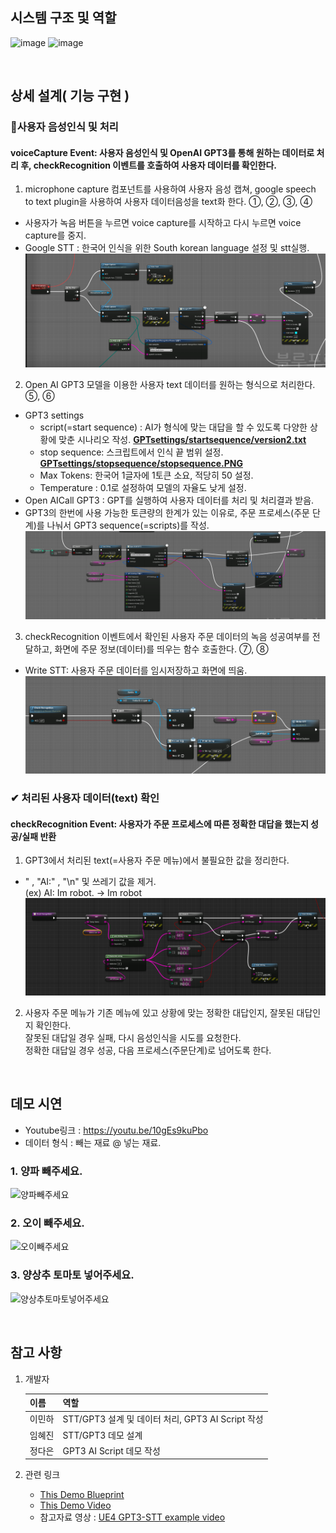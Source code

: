## 시스템 구조 및 역할
![image](https://user-images.githubusercontent.com/57169754/222955397-ab6ad589-d5be-418e-beef-b113eda9d4ef.png)
![image](https://user-images.githubusercontent.com/57169754/222482578-c6782dc3-95c1-42c2-a282-39eb1b6f3a82.png)

<br>

## 상세 설계( 기능 구현 )
### 🎤사용자 음성인식 및 처리
#### voiceCapture Event: 사용자 음성인식 및 OpenAI GPT3를 통해 원하는 데이터로 처리 후, checkRecognition 이벤트를 호출하여 사용자 데이터를 확인한다.
1. microphone capture 컴포넌트를 사용하여 사용자 음성 캡쳐, google speech to text plugin을 사용하여 사용자 데이터음성을 text화 한다. ①, ②, ③, ④
- 사용자가 녹음 버튼을 누르면 voice capture를 시작하고 다시 누르면 voice capture를 중지. <br> 
- Google STT : 한국어 인식을 위한 South korean language 설정 및 stt실행. <br>
![voiceCapture_level](./images/voicecapture_capture.PNG)

2. Open AI GPT3 모델을 이용한 사용자 text 데이터를 원하는 형식으로 처리한다. ⑤, ⑥ 
- GPT3 settings
    - script(=start sequence) : AI가 형식에 맞는 대답을 할 수 있도록 다양한 상황에 맞춘 시나리오 작성. <strong> [GPTsettings/startsequence/version2.txt](https://github.com/dahasoim/GPT3-OpenAI-UE4/tree/main/GPT3settings/startsequence)</strong> <br>
    - stop sequence: 스크립트에서 인식 끝 범위 설정. <strong> [GPTsettings/stopsequence/stopsequence.PNG](https://github.com/dahasoim/GPT3-OpenAI-UE4/tree/main/GPT3settings/stopsequence)</strong> <br> 
    - Max Tokens: 한국어 1글자에 1토큰 소요, 적당히 50 설정. <br>
    - Temperature : 0.1로 설정하여 모델의 자율도 낮게 설정. <br>
- Open AICall GPT3 : GPT를 실행하여 사용자 데이터를 처리 및 처리결과 받음. <br>
- GPT3의 한번에 사용 가능한 토큰량의 한계가 있는 이유로, 주문 프로세스(주문 단계)를 나눠서 GPT3 sequence(=scripts)를 작성.
![voiceCapture_level](./images/voicecapture_level.PNG)

3. checkRecognition 이벤트에서 확인된 사용자 주문 데이터의 녹음 성공여부를 전달하고, 화면에 주문 정보(데이터)를 띄우는 함수 호출한다. ⑦, ⑧
- Write STT: 사용자 주문 데이터를 임시저장하고 화면에 띄움.
![voicecapture_wirteSTT](./images/voicecapture_wirteSTT.PNG)
### ✔ 처리된 사용자 데이터(text) 확인
#### checkRecognition Event: 사용자가 주문 프로세스에 따른 정확한 대답을 했는지 성공/실패 반환
1. GPT3에서 처리된 text(=사용자 주문 메뉴)에서 불필요한 값을 정리한다. <br>
- " , "AI:" , "\n" 및 쓰레기 값을 제거.<br>
(ex) AI: Im robot. -> Im robot
![1번 처리 블루프린트](./images/checkrecognition.PNG)

2. 사용자 주문 메뉴가 기존 메뉴에 있고 상황에 맞는 정확한 대답인지, 잘못된 대답인지 확인한다. 
  <br> 잘못된 대답일 경우 실패, 다시 음성인식을 시도를 요청한다. <br> 정확한 대답일 경우 성공, 다음 프로세스(주문단계)로 넘어도록 한다.

<br>

## 데모 시연
 - Youtube링크 : https://youtu.be/10gEs9kuPbo
 - 데이터 형식 : 빼는 재료 @ 넣는 재료.
 
### 1. 양파 빼주세요.
 ![양파빼주세요](https://user-images.githubusercontent.com/57169754/222956677-dfedf04a-f622-4340-aedd-d6c3ffbffc52.gif)

### 2. 오이 빼주세요.
![오이빼주세요](https://user-images.githubusercontent.com/57169754/222956854-9987c46e-fbbf-4653-8e43-18eb43062043.gif)

### 3. 양상추 토마토 넣어주세요.
![양상추토마토넣어주세요](https://user-images.githubusercontent.com/57169754/222956863-56423a19-3e46-4434-9c63-59bd2b37601d.gif)


<br>

## 참고 사항
1. 개발자

    |이름|역할|
    |------|---|
    |이민하| STT/GPT3 설계 및 데이터 처리, GPT3 AI Script 작성|
    |임혜진| STT/GPT3 데모 설계|
    |정다은| GPT3 AI Script 데모 작성|

2. 관련 링크
      * [This Demo Blueprint](http://www.naver.com)
      * [This Demo Video](https://youtu.be/10gEs9kuPbo)
      * 참고자료 영상 : [UE4 GPT3-STT example video](https://www.youtube.com/watch?v=wtv_043sIrg&t=2s)
